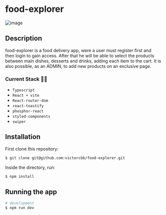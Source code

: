# food-explorer

![image](https://user-images.githubusercontent.com/87342532/212079778-077190de-513f-46cc-a481-bb4d0fbe8586.png)

## Description

food-explorer is a food delivery app, were a user must register first and then login to gain access. After that he will be able to select the products between main dishes, desserts and drinks, adding each item to the cart.
It is also possible, as an ADMIN, to add new products on an exclusive page.

### Current Stack :technologist:
- `Typescript`
- `React + vite`
- `React-router-dom`
- `react-toastify`
- `phosphor-react`
- `styled-components`
- `swiper`

## Installation

First clone this repository:

```bash
$ git clone git@github.com:victorcbb/food-explorer.git
```

Inside the directory, run:
```bash
$ npm install
```

## Running the app

```bash
# development
$ npm run dev
```
